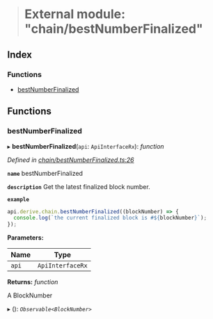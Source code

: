 > # External module: "chain/bestNumberFinalized"

## Index

### Functions

* [bestNumberFinalized](_chain_bestnumberfinalized_.md#bestnumberfinalized)

## Functions

###  bestNumberFinalized

▸ **bestNumberFinalized**(`api`: `ApiInterfaceRx`): *function*

*Defined in [chain/bestNumberFinalized.ts:26](https://github.com/polkadot-js/api/blob/677e63b/packages/api-derive/src/chain/bestNumberFinalized.ts#L26)*

**`name`** bestNumberFinalized

**`description`** Get the latest finalized block number.

**`example`** 
<BR>

```javascript
api.derive.chain.bestNumberFinalized((blockNumber) => {
  console.log(`the current finalized block is #${blockNumber}`);
});
```

**Parameters:**

Name | Type |
------ | ------ |
`api` | `ApiInterfaceRx` |

**Returns:** *function*

A BlockNumber

▸ (): *`Observable<BlockNumber>`*